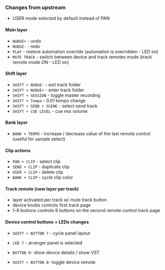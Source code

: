 ### Changes from upstream

- USER mode selected by default instead of PAN

#### Main layer
- `NUDGE+` - undo
- `NUDGE-` - redo
- `PLAY` - restore automation override (automation is overridden - LED on)
- `MUTE TRACK` - switch between device and track remotes mode (track remote mode ON - LED on)

#### Shift layer
- `SHIFT + NUDGE-` - exit track folder
- `SHIFT + NUDGE+` - enter track folder
- `SHIFT + SESSION` - toggle master recording
- `SHIFT + Tempo` - 0.01 tempo change
- `SHIFT + SEND + SCENE` - select send track
- `SHIFT + CUE LEVEL` - cue mix volume

#### Bank layer
- `BANK + TEMPO` - increase / decrease value of the last remote control (useful for sample select)

#### Clip actions
- `PAN + CLIP` - select clip
- `SEND + CLIP` - duplicate clip
- `USER + CLIP` - delete clip
- `BANK + CLIP` - cycle clip color

#### Track remote (new layer per track)
- layer activated per track w/ mute track button
- device knobs controls first track page 
- 1-8 buttons controls 8 buttons on the second remote control track page

#### Device control buttons + LEDs changes
- `SHIFT + BUTTON 7` - cycle panel layout
- `LED 7` - arranger panel is selected

- `BUTTON 8`- show device details / show VST
- `SHIFT + BUTTON 8`- toggle device remote
